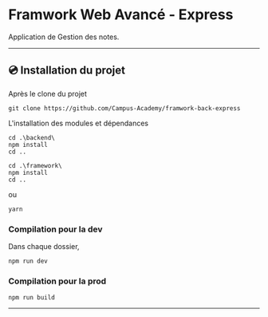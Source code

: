 # Framwork Web Avancé - Express

Application de Gestion des notes.

---

## 💿 Installation du projet

Après le clone du projet

```
git clone https://github.com/Campus-Academy/framwork-back-express
```

L'installation des modules et dépendances

```
cd .\backend\
npm install
cd ..

cd .\framework\ 
npm install
cd ..
```

ou

```
yarn
```

### Compilation pour la dev

Dans chaque dossier, 

```
npm run dev
```

### Compilation pour la prod

```
npm run build
```

---
